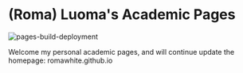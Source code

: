 
# (Roma) Luoma's Academic Pages

![pages-build-deployment](https://github.com/academicpages/academicpages.github.io/actions/workflows/pages/pages-build-deployment/badge.svg)

Welcome my personal academic pages, and will continue update the homepage: romawhite.github.io


